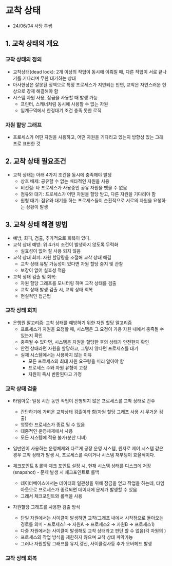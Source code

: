 # 교착 상태

- 24/06/04 사당 투썸

## 1. 교착 상태의 개요

### 교착 상태의 정의

- 교착상태(dead lock): 2개 이상의 작업이 동시에 이뤄질 때, 다른 작업이 서로 끝나기를 기다리며 무한 대기하는 상태
- 아사현상은 잘못된 정책으로 특정 프로세스가 지연되는 반면, 교착은 자연스러운 현상으로 강제 해결해야 함
- 시스템 자원 사용, 잠금을 사용할 때 발생 가능
  - 프린터, 스캐너처럼 동시에 사용할 수 없는 자원
  - 임계구역에서 한정대기 조건 충족 못한 로직

### 자원 할당 그래프

- 프로세스가 어떤 자원을 사용하고, 어떤 자원을 기다리고 있는지 방향성 있는 그래프로 표현한 것

## 2. 교착 상태 필요조건

- 교착 상태는 아래 4가지 조건을 동시에 충족해야 발생
  - 상호 배제: 공유할 수 없는 배타적인 자원을 사용
  - 비선점: 타 프로세스가 사용중인 공유 자원을 뺏을 수 없음
  - 점유와 대기: 프로세스가 어떤 자원을 할당 받고, 다른 자원을 기다려야 함
  - 원형 대기: 점유와 대기를 하는 프로세스들이 순환적으로 서로의 자원을 요청하는 상황이 발생

## 3. 교착 상태 해결 방법

- 예방, 회피, 검출, 추가적으로 회복이 있다.
- 교착 상태 예방: 위 4가지 조건이 발생하지 않도록 무력화
  - 실효성이 없어 잘 사용 되지 않음
- 교착 상태 회피: 자원 할당량을 조절해 교착 상태 해결
  - 교착 상태 유발 가능성이 있다면 자원 할당 중지 및 관찰
  - 보장이 없어 실효성 적음
- 교착 상태 검출 및 회복:
  - 자원 할당 그래프를 모니터링 하며 교착 상태를 검출
  - 교착 상태 발생 검출 시, 교착 상태 회복
  - 현실적인 접근법

### 교착 상태 회피

- 은행원 알고리즘: 교착 상태를 예방하기 위한 자원 할당 알고리즘
  - 프로세스가 자원을 요청할 때, 시스템은 그 요청이 가용 자원 내에서 충족될 수 있는지 확인
  - 충족될 수 있다면, 시스템은 자원을 할당한 후의 상태가 안전한지 확인
  - 안전 상태라면 자원을 할당하고, 그렇지 않다면 프로세스를 대기
  - 실제 시스템에서는 사용하지 않는 이유
    - 모든 프로세스의 최대 자원 요구량을 미리 알아야 함
    - 프로세스 수와 자원 유형이 고정
    - 자원이 즉시 반환된다고 가정

### 교착 상태 검출

- 타임아웃: 일정 시간 동안 작업이 진행되지 않은 프로세스를 교착 상태로 간주

  - 간단하기에 가벼운 교착상태 검출이라 함(자원 할당 그래프 사용 시 무거운 검출)
  - 엉뚱한 프로세스가 종료 될 수 있음
  - 대중적인 운영체제에서 사용
  - 모든 시스템에 적용 불가(분산 디비)

- 일반인이 사용하는 운영체제와 다르게 공장 운영 시스템, 원자로 제어 시스템 같은 경우 교착 상태가 발생 시, 프로세스를 죽이거나 시스템 재부팅이 효율적이다.

- 체크포인트 & 롤백:체크 포인트 설정 시, 현재 시스템 상태를 디스크에 저장(snapshot) - 문제 발생 시 체크포인트로 롤백

  - 데이터베이스에서는 데이터의 일관성을 위해 잠금을 얻고 작업을 하는데, 타임아웃으로 프로세스가 종료되면 데이터에 문제가 발생할 수 있음
  - 그래서 체크포인트와 롤백을 사용

- 자원할당 그래프를 사용한 검출 방식
  - 단일 자원에서는 사이클이 발생하면 교착(그래프 내에서 시작점으로 돌아오는 경로를 의미 - 프로세스1 → 자원A → 프로세스2 → 자원B → 프로세스1)
  - 다중 자원에서는 사이클이 발생해도 교착 상태라고 판단 할 수 없음(각 자원의 )
  - 프로세스의 작업 방식을 제한하지 않으며 교착 상태 파악가능
  - 그러나 자원할당 그래프를 유지,갱신, 사이클검사등 추가 오버헤드 발생

### 교착 상태 회복
